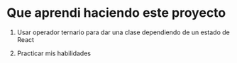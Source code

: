 # Que aprendi haciendo este proyecto

1. Usar operador ternario para dar una clase dependiendo de un estado de React

2. Practicar mis habilidades
